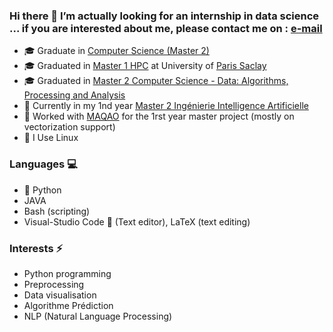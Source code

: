 ### Hi there 👋  I’m actually looking for an internship in data science ... if you are interested about me, please contact me on : [e-mail](mailto:henni.amar24@gmail.com)

  - &#127891; Graduate in [Computer Science (Master 2)](https://www.ummto.dz/fgei/)
  - &#127891; Graduated in [Master 1 HPC](http://chps.uvsq.fr/master1/) at University of [Paris Saclay](https://www.universite-paris-saclay.fr/formation/master/calcul-haute-performance-simulation/m1-calcul-haute-performance-simulation)
  - &#127891; Graduated in [Master 2 Computer Science - Data: Algorithms, Processing and Analysis](https://odf.u-paris.fr/fr/offre-de-formation/master-XB/sciences-technologies-sante-STS/informatique-fondamentale-et-appliquee-K875KEVO/master-informatique-fondamentale-et-appliquee-donnees-algorithmes-traitement-et-analyse-JS1V66EH.html) 
  - &#127793;  Currently in my 1nd year [Master 2 Ingénierie Intelligence Artificielle](https://www.univ-paris8.fr/-Master-Ingenierie-en-Intelligence-Artificielle-I2A-)
  - &#129520; Worked with
  [MAQAO](http://www.maqao.org/) for the 1rst year master
  project (mostly on vectorization support)
  - &#128039; I Use Linux
  
### Languages &#128187;

  - &#128013; Python 
  - JAVA 
  - Bash (scripting)
  - Visual-Studio Code &#129412; (Text editor), LaTeX (text editing)

### Interests ⚡ 

  - Python programming 
  - Preprocessing
  - Data visualisation 
  - Algorithme Prédiction
  - NLP (Natural Language Processing)

<!--
**amarHDev/amarHDev** is a ✨ _special_ ✨ repository because its `README.md` (this file) appears on your GitHub profile.

Here are some ideas to get you started:

- 🔭 I’m currently working on ...
- 🌱 I’m currently learning ...
- 👯 I’m looking to collaborate on ...
- 🤔 I’m looking for help with ...
- 💬 Ask me about ...
- 📫 How to reach me: ...
- 😄 Pronouns: ...
- ⚡ Fun fact: ...
-->
